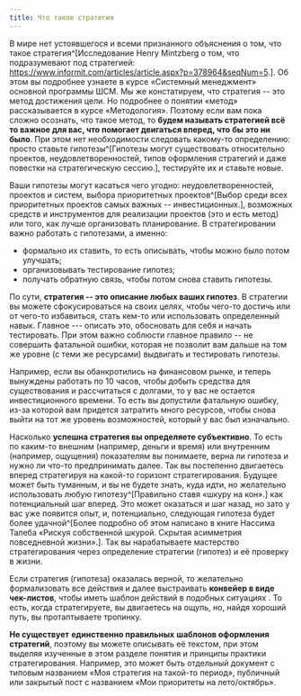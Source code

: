 ```yaml
---
title: Что такое стратегия
---
```


В мире нет устоявшегося и всеми признанного объяснения о том, что такое
стратегия^[Исследование Henry Mintzberg о том, что
подразумевают под стратегией:
<https://www.informit.com/articles/article.aspx?p=378964&seqNum=5>.].
Об этом вы подробнее узнаете в курсе «Системный менеджмент» основной
программы ШСМ. Мы же констатируем, что стратегия -- это метод достижения
цели. Но подробнее о понятии «метод» рассказывается в курсе
«Методология». Поэтому если вам пока сложно осознать, что такое метод,
то **будем называть стратегией всё то важное для вас, что помогает
двигаться вперед, что** **бы это ни было**. При этом нет необходимости
следовать какому-то определению: просто ставьте
гипотезы^[Гипотезы могут существовать относительно
проектов, неудовлетворенностей, типов оформления стратегий и даже
повестки на стратегическую сессию.], тестируйте их и
ставьте новые.

Ваши гипотезы могут касаться чего угодно: неудовлетворенностей, проектов
и систем, выбора приоритетных проектов^[Выбор среди всех
приоритетных проектов самых важных -- инвестиционных.],
возможных средств и инструментов для реализации проектов (это и есть
метод) или того, как лучше организовать планирование. В стратегировании
важно работать с гипотезами, а именно:

-   формально их ставить, то есть описывать, чтобы можно было потом
    улучшать;
-   организовывать тестирование гипотез;
-   получать обратную связь, чтобы потом снова ставить гипотезы.

По сути, **стратегия -- это описание любых ваших гипотез**. В стратегии
вы можете сфокусироваться на своих целях, чтобы чего-то достичь или от
чего-то избавиться, стать кем-то или использовать определенный навык.
Главное --- описать это, обосновать для себя и начать тестировать. При
этом важно соблюсти главное правило -- не совершить фатальной ошибки,
которая не позволит вам дальше на том же уровне (с теми же ресурсами)
выдвигать и тестировать гипотезы.

Например, если вы обанкротились на финансовом рынке, и теперь вынуждены
работать по 10 часов, чтобы добыть средства для существования и
рассчитаться с долгами, то у вас не остается инвестиционного времени. То
есть вы допустили фатальную ошибку, из-за которой вам придется затратить
много ресурсов, чтобы снова выйти на тот же уровень возможностей,
который у вас был изначально.

Насколько **успешна стратегия вы определяете субъективно**. То есть по
каким-то внешним (например, деньги и время) или внутренним (например,
ощущения) показателям вы понимаете, верна ли гипотеза и нужно ли что-то
предпринимать далее. Так вы постепенно двигаетесь вперед стратегируя на
какой-то горизонт стратегирования. Будущее может быть туманным, и вы не
будете знать, куда идти, но желательно использовать любую
гипотезу^[Правильно ставя «шкуру на
кон».] как потенциальный шаг вперед. Это может оказаться
и шаг назад, но зато у вас уже появится опыт, и, потенциально, следующая
гипотеза будет более удачной^[Более подробно об этом
написано в книге Нассима Талеба «Рискуя собственной шкурой. Скрытая
асимметрия повседневной жизни».]. Так вы нарабатываете
мастерство стратегирования через определение стратегии (гипотез) и её
проверку в жизни.

Если стратегия (гипотеза) оказалась верной, то желательно формализовать
все действия и далее выстраивать **конвейер в виде чек-листов**, чтобы
иметь шаблон действий в подобных ситуациях . То есть, когда
стратегируете, вы двигаетесь на ощупь, но, найдя хороший путь, вы
протаптываете тропинку.

**Не существует** **единственно правильных** **шаблонов оформления
стратегий**, поэтому вы можете описывать её текстом, при этом выделяя
изученные в этом разделе понятия и принципы практики стратегирования.
Например, это может быть отдельный документ с типовым названием «Моя
стратегия на такой-то период», публичный или закрытый пост с названием
«Мои приоритеты на лето/октябрь».
